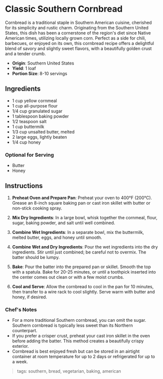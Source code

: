 # Classic Southern Cornbread

Cornbread is a traditional staple in Southern American cuisine, cherished for its simplicity and rustic charm. Originating from the Southern United States, this dish has been a cornerstone of the region's diet since Native American times, utilizing locally grown corn. Perfect as a side for chili, barbecues, or enjoyed on its own, this cornbread recipe offers a delightful blend of savory and slightly sweet flavors, with a beautifully golden crust and a tender crumb.

- **Origin**: Southern United States
- **Yield**: 1 loaf
- **Portion Size**: 8-10 servings

## Ingredients

- 1 cup yellow cornmeal
- 1 cup all-purpose flour
- 1/4 cup granulated sugar
- 1 tablespoon baking powder
- 1/2 teaspoon salt
- 1 cup buttermilk
- 1/3 cup unsalted butter, melted
- 2 large eggs, lightly beaten
- 1/4 cup honey

### Optional for Serving
- Butter
- Honey

## Instructions

1. **Preheat Oven and Prepare Pan**: Preheat your oven to 400°F (200°C). Grease an 8-inch square baking pan or cast iron skillet with butter or non-stick cooking spray.

2. **Mix Dry Ingredients**: In a large bowl, whisk together the cornmeal, flour, sugar, baking powder, and salt until well combined.

3. **Combine Wet Ingredients**: In a separate bowl, mix the buttermilk, melted butter, eggs, and honey until smooth.

4. **Combine Wet and Dry Ingredients**: Pour the wet ingredients into the dry ingredients. Stir until just combined; be careful not to overmix. The batter should be lumpy.

5. **Bake**: Pour the batter into the prepared pan or skillet. Smooth the top with a spatula. Bake for 20-25 minutes, or until a toothpick inserted into the center comes out clean or with a few moist crumbs.

6. **Cool and Serve**: Allow the cornbread to cool in the pan for 10 minutes, then transfer to a wire rack to cool slightly. Serve warm with butter and honey, if desired.

### Chef's Notes

- For a more traditional Southern cornbread, you can omit the sugar. Southern cornbread is typically less sweet than its Northern counterpart.
- If you prefer a crisper crust, preheat your cast iron skillet in the oven before adding the batter. This method creates a beautifully crispy exterior.
- Cornbread is best enjoyed fresh but can be stored in an airtight container at room temperature for up to 2 days or refrigerated for up to a week.

> tags: southern, bread, vegetarian, baking, american
